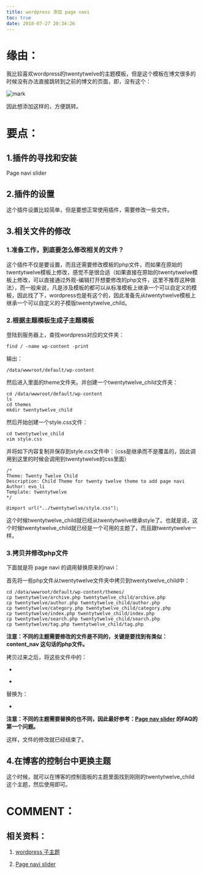 ```yaml
---
title: wordpress 添加 page navi
toc: true
date: 2018-07-27 20:34:26
---
```



# 缘由：


我比较喜欢wordpress的twentytwelve的主题模板，但是这个模板在博文很多的时候没有办法直接跳转到之前的博文的页面，即，没有这个：


![mark](http://images.iterate.site/blog/image/180727/iLah170je3.png?imageslim)

因此想添加这样的，方便跳转。


# 要点：

## 1.插件的寻找和安装


Page navi slider


## 2.插件的设置


这个插件设置比较简单，但是要想正常使用插件，需要修改一些文件。


## 3.相关文件的修改




### 1.准备工作，到底要怎么修改相关的文件？


这个插件不仅是要设置，而且还需要修改模板的php文件，而如果在原始的twentytwelve模板上修改，感觉不是很合适（如果直接在原始的twentytwelve模板上修改，可以直接通过外观-编辑打开想要修改的php文件，这里不推荐这种做法），而一般来说，凡是涉及模板的都可以从标准模板上继承一个可以自定义的模板，因此找了下，wordpress也是有这个的，因此准备先从twentytwelve模板上继承一个可以自定义的子模版twentytwelve_child。


### 2.根据主题模板生成子主题模板


登陆到服务器上，查找wordpress对应的文件夹：


    find / -name wp-content -print


输出：


    /data/wwwroot/default/wp-content


然后进入里面的theme文件夹。并创建一个twentytwelve_child文件夹：


    cd /data/wwwroot/default/wp-content
    ls
    cd themes
    mkdir twentytwelve_child


然后开始创建一个style.css文件：


    cd twentytwelve_child
    vim style.css


并将如下内容复制并保存到style.css文件中：（css是继承而不是覆盖的，因此调用到这里的时候会调用到twentytwelve的css里面）


    /*
    Theme: Twenty Twelve Child
    Description: Child Theme for twenty twelve theme to add page navi
    Author: evo_li
    Template: twentytwelve
    */

    @import url("../twentytwelve/style.css");


这个时候twentytwelve_child就已经从twentytwelve继承style了。也就是说，这个时候twentytwelve_child就已经是一个可用的主题了，而且跟twentytwelve一样。


### 3.拷贝并修改php文件


下面就是将 page navi 的调用替换原来的navi：

首先将一些php文件从twentytwelve文件夹中拷贝到twentytwelve_child中：


    cd /data/wwwroot/default/wp-content/themes/
    cp twentytwelve/archive.php twentytwelve_child/archive.php
    cp twentytwelve/author.php twentytwelve_child/author.php
    cp twentytwelve/category.php twentytwelve_child/category.php
    cp twentytwelve/index.php twentytwelve_child/index.php
    cp twentytwelve/search.php twentytwelve_child/search.php
    cp twentytwelve/tag.php twentytwelve_child/tag.php


**注意：不同的主题需要修改的文件是不同的，关键是要找到有类似：content_nav 这句话的php文件。**

拷贝过来之后，将这些文件中的：




  * _<?php twentytwelve_content_nav( 'nav-below' ); ?>_


  * _<?php twentytwelve_content_nav( 'nav-above' ); ?>_


替换为：


  * _<?php if(function_exists('page_navi_slider')){page_navi_slider();}?>_


**注意：不同的主题需要替换的也不同，因此最好参考：[Page nav slider](https://wordpress.org/plugins/page-navi-slider/) 的FAQ的第一个问题。**

这样，文件的修改就已经结束了。


## 4.在博客的控制台中更换主题


这个时候，就可以在博客的控制面板的主题里面找到刚刚的twentytwelve_child这个主题，然后使用即可。




# COMMENT：





## 相关资料：






  1. [wordpress 子主题](https://codex.wordpress.org/zh-cn:%E5%AD%90%E4%B8%BB%E9%A2%98)


  2. [Page navi slider](https://wordpress.org/plugins/page-navi-slider/#installation)
